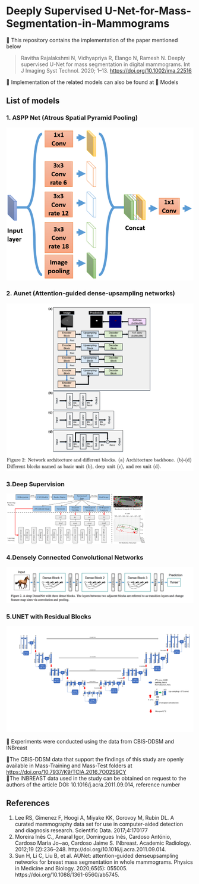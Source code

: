 # Deeply Supervised U-Net-for-Mass-Segmentation-in-Mammograms

:pushpin: This repository contains the implementation of the paper mentioned below<br/>
>Ravitha Rajalakshmi N, Vidhyapriya R, Elango N, Ramesh N. Deeply supervised U-Net for mass segmentation in digital mammograms. Int J Imaging Syst Technol. 2020; 1–13. https://doi.org/10.1002/ima.22516

:notebook: Implementation of the related models can also be found at :file_folder: Models <br/>

## List of models <br/>

### 1. ASPP Net (Atrous Spatial Pyramid Pooling)

   ![](images/aspp.png)

### 2. Aunet (Attention-guided dense-upsampling networks)

   ![](images/aunet.png)

### 3.Deep Supervision

   ![](images/deepsupervision.png)

### 4.Densely Connected Convolutional Networks

   ![](images/densenet.jpg)

### 5.UNET with Residual Blocks

   ![](images/unet_resblock.png)

 

:dart: Experiments were conducted using the data from CBIS-DDSM and INBreast

:pushpin:The CBIS-DDSM data that support the findings of this study are openly available in Mass-Training and Mass-Test folders at https://doi.org/10.7937/K9/TCIA.2016.7O02S9CY<br/>
:pushpin:The INBREAST data used in the study can be obtained on request to the authors of the article DOI: 10.1016/j.acra.2011.09.014, reference number


## References
<ol>
  <li>Lee RS, Gimenez F, Hoogi A, Miyake KK, Gorovoy M,
Rubin DL. A curated mammography data set for use in
computer-aided detection and diagnosis research. Scientific
Data. 2017;4:170177</li>
  <li>Moreira Inês C., Amaral Igor, Domingues Inês,
Cardoso António, Cardoso Maria Jo~ao, Cardoso Jaime S.
INbreast. Academic Radiology. 2012;19 (2):236–248. http://doi.org/10.1016/j.acra.2011.09.014.</li>
  <li>Sun H, Li C, Liu B, et al. AUNet: attention-guided denseupsampling networks for breast mass segmentation in whole
mammograms. Physics in Medicine and Biology. 2020;65(5):
    055005. https://doi.org/10.1088/1361-6560/ab5745.</li>
</ol>

